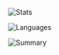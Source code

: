 ![Stats](https://github-readme-stats-two-orpin-82.vercel.app/api?username=HHUUYYLLEE&show_icons=true&theme=react&custom_title=Lê%20Bá%20Huy%27s%20Github%20Stats&bg_color=30,0F172A,581C87,0F172A,0F172A,581C87,0F172A,0F172A,0F172A&ring_color=00ff00&include_all_commits=true&icon_color=00ff00&hide_border=true)

![Languages](https://github-readme-stats-two-orpin-82.vercel.app/api/top-langs/?username=HHUUYYLLEE&theme=merko&show_icons=true&hide_border=true&layout=compact)

![Summary](https://github-readme-streak-stats.herokuapp.com/?user=HHUUYYLLEE&theme=highcontrast&hide_border=true)
